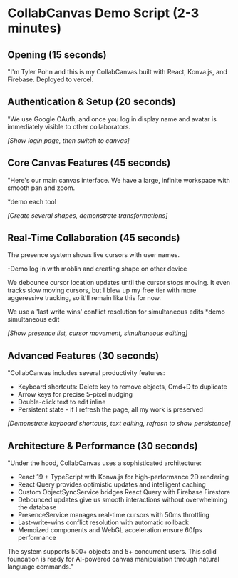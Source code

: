 # CollabCanvas Demo Script (2-3 minutes)

## Opening (15 seconds)

"I'm Tyler Pohn and this is my CollabCanvas built with React, Konva.js, and Firebase. Deployed to vercel.

## Authentication & Setup (20 seconds)

"We use Google OAuth, and once you log in display name and avatar is immediately visible to other collaborators.

_[Show login page, then switch to canvas]_

## Core Canvas Features (45 seconds)

"Here's our main canvas interface. We have a large, infinite workspace with smooth pan and zoom.

\*demo each tool

_[Create several shapes, demonstrate transformations]_

## Real-Time Collaboration (45 seconds)

The presence system shows live cursors with user names.

-Demo log in with moblin and creating shape on other device

We debounce cursor location updates until the cursor stops moving. It even tracks slow moving cursors, but I blew up my free tier with more aggeressive tracking, so it'll remain like this for now.

We use a 'last write wins' conflict resolution for simultaneous edits
\*demo simultaneous edit

_[Show presence list, cursor movement, simultaneous editing]_

## Advanced Features (30 seconds)

"CollabCanvas includes several productivity features:

- Keyboard shortcuts: Delete key to remove objects, Cmd+D to duplicate
- Arrow keys for precise 5-pixel nudging
- Double-click text to edit inline
- Persistent state - if I refresh the page, all my work is preserved

_[Demonstrate keyboard shortcuts, text editing, refresh to show persistence]_

## Architecture & Performance (30 seconds)

"Under the hood, CollabCanvas uses a sophisticated architecture:

- React 19 + TypeScript with Konva.js for high-performance 2D rendering
- React Query provides optimistic updates and intelligent caching
- Custom ObjectSyncService bridges React Query with Firebase Firestore
- Debounced updates give us smooth interactions without overwhelming the database
- PresenceService manages real-time cursors with 50ms throttling
- Last-write-wins conflict resolution with automatic rollback
- Memoized components and WebGL acceleration ensure 60fps performance

The system supports 500+ objects and 5+ concurrent users. This solid foundation is ready for AI-powered canvas manipulation through natural language commands."
